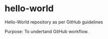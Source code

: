 # hello-world
Hello-World repository as per GitHub guidelines

Purpose: To undertand GitHub workflow.
